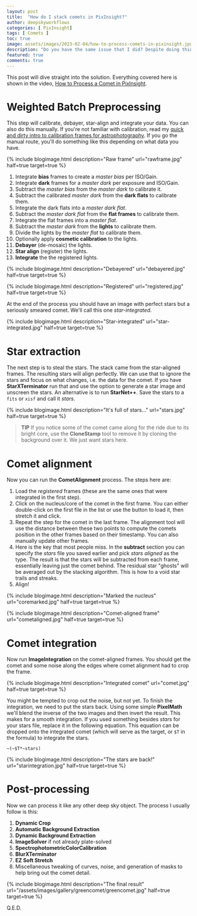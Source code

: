 ```yaml
---
layout: post
title:  "How do I stack comets in PixInsight?"
author: deepskyworkflows
categories: [ PixInsight]
tags: [ Comets ]
toc: true
image: assets/images/2023-02-04/how-to-process-comets-in-pixinsight.jpg
description: "Do you have the same issue that I did? Despite doing things like splitting out stars to align separately, you always end up with star streaks. I finally figured out the simple, single step to do between star alignment and comet alignment that makes all the difference and produces streak-free comets for me every time (without having to split the lights). This post walks through the full end-to-end of processing comets in PixInsight."
featured: true
comments: true
---
```

This post will dive straight into the solution. Everything covered here is shown in the video, [How to Process a Comet in PixInsight](/video/process-comet-pixinsight/).

# Weighted Batch Preprocessing

This step will calibrate, debayer, star-align and integrate your data. You can also do this manually. If you're not familiar with calibration, read my [quick and dirty intro to calibration frames for astrophotography](/the-quick-and-dirty-on-calibration). If you go the manual route, you'll do something like this depending on what data you have.

{% include blogimage.html description="Raw frame" url="rawframe.jpg" half=true target=true %}

1. Integrate **bias** frames to create a _master bias_ per ISO/Gain.
1. Integrate **dark** frames for a _master dark_ per exposure and ISO/Gain.
1. Subtract the _master bias_ from the _master dark_ to calibrate it.
1. Subtract the calibrated _master dark_ from the **dark flats** to calibrate them.
1. Integrate the dark flats into a _master dark flat_.
1. Subtract the _master dark flat_ from the **flat frames** to calibrate them.
1. Integrate the flat frames into a _master flat_.
1. Subtract the _master dark_ from the **lights** to calibrate them.
1. Divide the lights by the _master flat_ to calibrate them.
1. Optionally apply **cosmetic calibration** to the lights.
1. **Debayer** (de-mosaic) the lights.
1. **Star align** (register) the lights.
1. **Integrate** the the registered lights.

{% include blogimage.html description="Debayered" url="debayered.jpg" half=true target=true %}

{% include blogimage.html description="Registered" url="registered.jpg" half=true target=true %}

At the end of the process you should have an image with perfect stars but a seriously smeared comet. We'll call this one _star-integrated_.

{% include blogimage.html description="Star-integrated" url="star-integrated.jpg" half=true target=true %}

# Star extraction

The next step is to steal the stars. The stack came from the star-aligned frames. The resulting stars will align perfectly. We can use that to ignore the stars and focus on what changes, i.e. the data for the comet. If you have **StarXTerminator** run that and use the option to generate a star image and unscreen the stars. An alternative is to run **StarNet++**. Save the stars to a `fits` or `xisf` and call it _stars_. 

{% include blogimage.html description="It's full of stars..." url="stars.jpg" half=true target=true %}

> **TIP** If you notice some of the comet came along for the ride due to its bright core, use the **CloneStamp** tool to remove it by cloning the background over it. We just want stars here.

# Comet alignment

Now you can run the **CometAlignment** process. The steps here are:

1. Load the _registered_ frames (these are the same ones that were integrated in the first step).
2. Click on the nucleus/core of the comet in the first frame. You can either double-click on the first file in the list or use the button to load it, then stretch it and click.
3. Repeat the step for the comet in the last frame. The alignment tool will use the distance between these two points to compute the comets position in the other frames based on their timestamp. You can also manually update other frames.
4. Here is the key that most people miss. In the **subtract** section you can specify the _stars_ file you saved earlier and pick _stars aligned_ as the type. The result is that the stars will be subtracted from each frame, essentially leaving just the comet behind. The residual star "ghosts" will be averaged out by the stacking algorithm. This is how to a void star trails and streaks.
5. Align!

{% include blogimage.html description="Marked the nucleus" url="coremarked.jpg" half=true target=true %}

{% include blogimage.html description="Comet-aligned frame" url="cometaligned.jpg" half=true target=true %}

# Comet integration

Now run **ImageIntegration** on the comet-aligned frames. You should get the comet and some noise along the edges where comet alignment had to crop the frame.

{% include blogimage.html description="Integrated comet" url="comet.jpg" half=true target=true %}

You might be tempted to crop out the noise, but not yet. To finish the integration, we need to put the stars back. Using some simple **PixelMath** we'll blend the inverse of the two images and then invert the result. This makes for a smooth integration. If you used something besides _stars_ for your stars file, replace it in the following equation. This equation can be dropped onto the integrated comet (which will serve as the target, or `$T` in the formula) to integrate the stars.

```
~(~$T*~stars)
```

{% include blogimage.html description="The stars are back!" url="starintegration.jpg" half=true target=true %}

# Post-processing

Now we can process it like any other deep sky object. The process I usually follow is this:

1. **Dynamic Crop**
1. **Automatic Background Extraction**
1. **Dynamic Background Extraction**
1. **ImageSolver** if not already plate-solved
1. **SpectrophotometricColorCalibration**
1. **BlurXTerminator**
1. **EZ Soft Stretch**
1. Miscellaneous tweaking of curves, noise, and generation of masks to help bring out the comet detail.

{% include blogimage.html description="The final result" url="/assets/images/gallery/greencomet/greencomet.jpg" half=true target=true %}

Q.E.D.